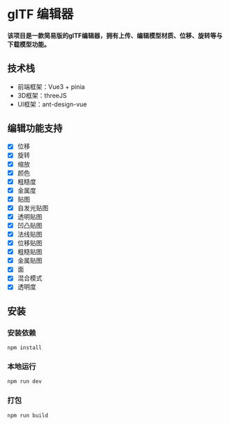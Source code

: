 # glTF 编辑器

#### 该项目是一款简易版的glTF编辑器，拥有上传、编辑模型材质、位移、旋转等与下载模型功能。

## 技术栈

- 前端框架：Vue3 + pinia
- 3D框架：threeJS
- UI框架：ant-design-vue

## 编辑功能支持
+ [x] 位移
+ [x] 旋转
+ [x] 缩放
+ [x] 颜色
+ [x] 粗糙度
+ [x] 金属度
+ [x] 贴图
+ [x] 自发光贴图
+ [x] 透明贴图
+ [x] 凹凸贴图
+ [x] 法线贴图
+ [x] 位移贴图
+ [x] 粗糙贴图
+ [x] 金属贴图
+ [x] 面
+ [x] 混合模式
+ [x] 透明度

## 安装

### 安装依赖
```
npm install
```
### 本地运行
```
npm run dev
```

### 打包
```
npm run build
```